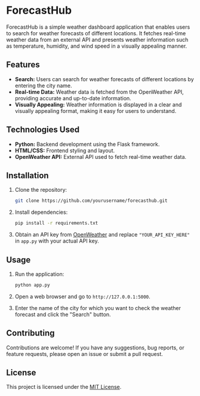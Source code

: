 # ForecastHub

ForecastHub is a simple weather dashboard application that enables users to search for weather forecasts of different locations. It fetches real-time weather data from an external API and presents weather information such as temperature, humidity, and wind speed in a visually appealing manner.

## Features

- **Search:** Users can search for weather forecasts of different locations by entering the city name.
- **Real-time Data:** Weather data is fetched from the OpenWeather API, providing accurate and up-to-date information.
- **Visually Appealing:** Weather information is displayed in a clear and visually appealing format, making it easy for users to understand.

## Technologies Used

- **Python:** Backend development using the Flask framework.
- **HTML/CSS:** Frontend styling and layout.
- **OpenWeather API:** External API used to fetch real-time weather data.

## Installation

1. Clone the repository:

   ```bash
   git clone https://github.com/yourusername/forecasthub.git
   ```

2. Install dependencies:

   ```bash
   pip install -r requirements.txt
   ```

3. Obtain an API key from [OpenWeather](https://openweathermap.org/api) and replace `"YOUR_API_KEY_HERE"` in `app.py` with your actual API key.

## Usage

1. Run the application:

   ```bash
   python app.py
   ```

2. Open a web browser and go to `http://127.0.0.1:5000`.
3. Enter the name of the city for which you want to check the weather forecast and click the "Search" button.

## Contributing

Contributions are welcome! If you have any suggestions, bug reports, or feature requests, please open an issue or submit a pull request.

## License

This project is licensed under the [MIT License](LICENSE).

